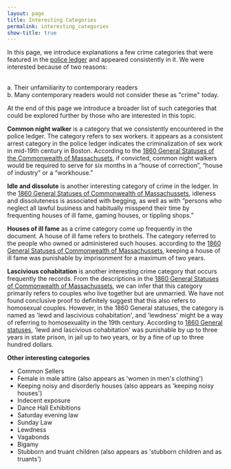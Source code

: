 ```yaml
---
layout: page
title: Interesting Categories
permalink: interesting_categories
show-title: true
---
```


In this page, we introduce explanations a few crime categories that were featured in the [police ledger](https://library.bc.edu/iiif/view/MS2004_069_47581) and appeared consistently in it. We were interested because of two reasons: 

<br> a. Their unfamiliarity to contemporary readers
<br> b. Many contemporary readers would not consider these as "crime" today.
  
At the end of this page we introduce a broader list of such categories that could be explored further by those who are interested in this topic. 

**Common night walker** is a category that we consistently encountered in the police ledger. The category refers to sex workers. it appears as a consistent arrest category in the police ledger indicates the criminalization of sex work in mid-19th century in Boston. According to the [1860 General Statuses of the Commonwealth of Massachusets](https://archive.org/details/generalstatuteso1860mass/page/820/mode/2up), if convicted, common night walkers would be required to serve for six months in a “house of correction”, “house of industry” or a “workhouse.”

**Idle and dissolute** is another interesting category of crime in the ledger. In the [1860 General Statuses of Commonwealth of Massachussets](https://archive.org/details/generalstatuteso1860mass/page/818/mode/2up), idleness and dissoluteness is associated with begging, as well as with “persons who neglect all lawful business and habitually misspend their time by frequenting houses of ill fame, gaming houses, or tippling shops.”

**Houses of ill fame** as a crime category come up frequently in the document. A house of ill fame refers to brothels. The category referred to the people who owned or administered such houses. according to the [1860 General Statuses of Commonwealth of Massachussets](https://archive.org/details/generalstatuteso1860mass/page/818/mode/2up), keeping a house of ill fame was punishable by imprisonment for a maximum of two years. 

**Lascivious cohabitation** is another interesting crime category that occurs frequently the records. From the descriptions in the [1860 General Statuses of Commonwealth of Massachussets](https://archive.org/details/generalstatuteso1860mass/page/818/mode/2up), we can infer that this category primarily refers to couples who live together but are unmarried. We have not found conclusive proof to definitely suggest that this also refers to homosexual couples. However, in the 1860 General statuses, the category is named as 'lewd and lascivious cohabitation', and  'lewdness' might be a way of referring to homosexuality in the 19th century. According to [1860 General statuses](https://archive.org/details/generalstatuteso1860mass/page/818/mode/2up), 'lewd and lascivious cohabitation' was punishable by up to three years in state prison, in jail up to two years, or by a fine of up to three hundred dollars. 

**Other interesting categories**

- Common Sellers
- Female in male attire (also appears as 'women in men's clothing')
- Keeping noisy and disorderly houses (also appears as 'keeping noisy houses')
- Indecent exposure
- Dance Hall Exhibitions
- Saturday evening law
- Sunday Law
- Lewdness
- Vagabonds
- Bigamy
- Stubborn and truant children (also appears as 'stubborn children and as truants')
